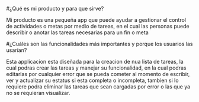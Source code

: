 #¿Qué es mi producto y para que sirve?

Mi producto es una pequeña app que puede ayudar a gestionar el control de actividades
o metas por medio de tareas, en el cual las personas puede describir o anotar las tareas necesarias para un fin o meta

#¿Cuáles son las funcionalidades más importantes y porque los usuarios las usarían?

Esta applicacion esta diseñada para la creacion de nua lista de tareas, la cual podras crear las tareas y manejar su funcionalidad, en la cual podras editarlas por cualquier error que se pueda cometer al momento de escribir, ver y actualizar su estatus si esta completa o incompleta, 
tambien  si lo requiere podra eliminar las tareas que sean cargadas por error o las que ya no se requieran visualizar. 